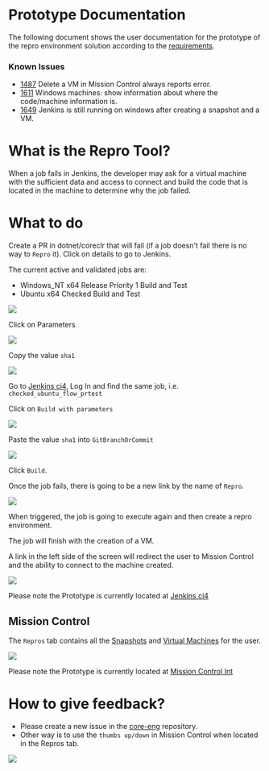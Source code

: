 #  Prototype Documentation
The following document shows the user documentation for the prototype of the repro environment solution according to the [requirements](https://github.com/dotnet/core-eng/blob/master/Documentation/Project-Docs/Repro%20Environment/Implementation%20Details%20Prototype.md#requirements).

### Known Issues
- [1487](https://github.com/dotnet/core-eng/issues/1487) Delete a VM in Mission Control always reports error.
- [1611](https://github.com/dotnet/core-eng/issues/1611) Windows machines: show information about where the code/machine information is.
- [1649](https://github.com/dotnet/core-eng/issues/1649) Jenkins is still running on windows after creating a snapshot and a VM.

# What is the Repro Tool?
When a job fails in Jenkins, the developer may ask for a virtual machine with the sufficient data and access to connect and build the code that is located in the machine to determine why the job failed.

# What to do
Create a PR in dotnet/coreclr that will fail (if a job doesn't fail there is no way to `Repro` it).
Click on details to go to Jenkins.

The current active and validated jobs are:

  - Windows_NT x64 Release Priority 1 Build and Test
  - Ubuntu x64 Checked Build and Test

![](./Images/GithubPR.PNG?raw=true)

Click on Parameters

![](./Images/GithubParameters.PNG?raw=true)

Copy the value `sha1`

![](./Images/Githubsha1.PNG?raw=true)

Go to [Jenkins ci4](https://dotnet-ci4.westus2.cloudapp.azure.com/), Log In and find the same job, i.e. `checked_ubuntu_flow_prtest`

Click on `Build with parameters`

![](./Images/ci4BuildParameters.PNG?raw=true)

Paste the value `sha1` into `GitBranchOrCommit`

![](./Images/ci4Build.PNG?raw=true)

Click `Build`.

Once the job fails, there is going to be a new link by the name of `Repro`.

![](./Images/ReproLink.PNG?raw=true)

When triggered, the job is going to execute again and then create a repro environment.

The job will finish with the creation of a VM. 

A link in the left side of the screen will redirect the user to Mission Control and the ability to connect to the machine created.

![](./Images/ConnectToVmLink.PNG?raw=true)

Please note the Prototype is currently located at [Jenkins ci4](https://dotnet-ci4.westus2.cloudapp.azure.com/)

## Mission Control
The `Repros` tab contains all the [Snapshots](https://github.com/dotnet/core-eng/blob/master/Documentation/Project-Docs/Repro%20Environment/Implementation%20Details%20POC.md#2-save-running-environment) and [Virtual Machines](https://github.com/dotnet/core-eng/blob/master/Documentation/Project-Docs/Repro%20Environment/Implementation%20Details%20POC.md#4-create-vm-with-repro-environment) for the user.

![](./Images/ReproTab.PNG?raw=true)

Please note the Prototype is currently located at [Mission Control Int](https://mc.int-dot.net/#/)

# How to give feedback?
- Please create a new issue in the [core-eng](https://github.com/dotnet/core-eng) repository.
- Other way is to use the `thumbs up/down` in Mission Control when located in the Repros tab. 

![](./Images/FeedbackMC.png?raw=true)
